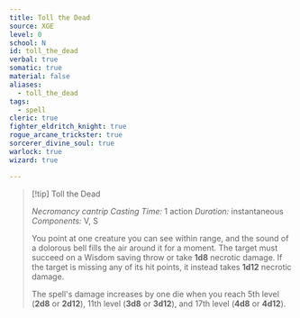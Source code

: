 ```yaml
---
title: Toll the Dead
source: XGE
level: 0
school: N
id: toll_the_dead
verbal: true
somatic: true
material: false
aliases:
  - toll_the_dead
tags:
  - spell
cleric: true
fighter_eldritch_knight: true
rogue_arcane_trickster: true
sorcerer_divine_soul: true
warlock: true
wizard: true

---
```

>[!tip] Toll the Dead
>
> *Necromancy cantrip*
> *Casting Time:* 1 action
> *Duration:* instantaneous
> *Components:* V, S
>
>You point at one creature you can see within range, and the sound of a dolorous bell fills the air around it for a moment. The target must succeed on a Wisdom saving throw or take **1d8** necrotic damage. If the target is missing any of its hit points, it instead takes **1d12** necrotic damage.
>
>The spell's damage increases by one die when you reach 5th level (**2d8** or **2d12**), 11th level (**3d8** or **3d12**), and 17th level (**4d8** or **4d12**).
>

